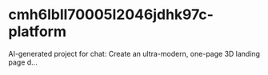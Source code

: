 # cmh6lbll70005l2046jdhk97c-platform
AI-generated project for chat: Create an ultra-modern, one-page 3D landing page d...
